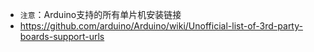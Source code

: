 -  `注意`：Arduino支持的所有单片机安装链接
- https://github.com/arduino/Arduino/wiki/Unofficial-list-of-3rd-party-boards-support-urls




